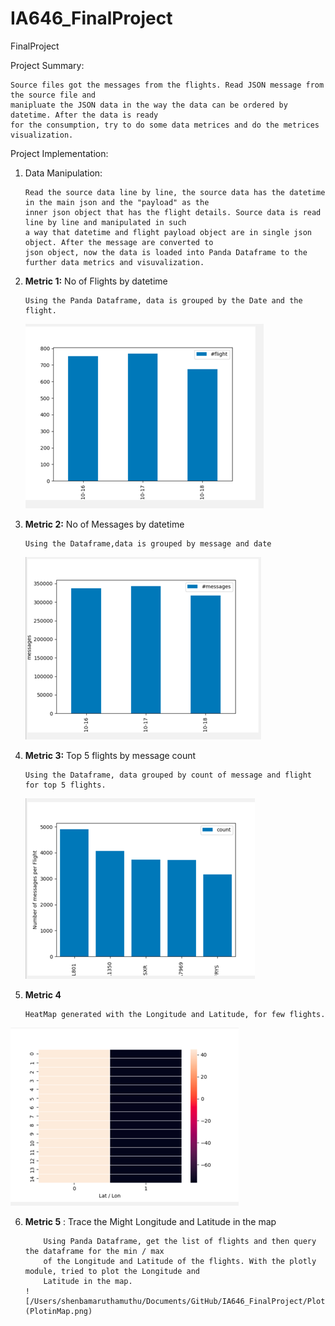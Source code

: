 # IA646_FinalProject
 FinalProject


Project Summary: 
        
    Source files got the messages from the flights. Read JSON message from the source file and 
    manipluate the JSON data in the way the data can be ordered by datetime. After the data is ready
    for the consumption, try to do some data metrices and do the metrices visualization.

Project Implementation:
   
 1. Data Manipulation:
            
        Read the source data line by line, the source data has the datetime in the main json and the "payload" as the 
        inner json object that has the flight details. Source data is read line by line and manipulated in such
        a way that datetime and flight payload object are in single json object. After the message are converted to 
        json object, now the data is loaded into Panda Dataframe to the further data metrics and visuvalization.


 2. **Metric 1:** No of Flights by datetime
        
        Using the Panda Dataframe, data is grouped by the Date and the flight.
    ![/Users/shenbamaruthamuthu/Documents/GitHub/IA646_FinalProject/img.png](img.png)

 3. **Metric 2:** No of Messages by datetime
        
        Using the Dataframe,data is grouped by message and date
    ![/Users/shenbamaruthamuthu/Documents/GitHub/IA646_FinalProject/MessagebyDate.png](MessagebyDate.png)
 
 4. **Metric 3:** Top 5 flights by message count 
        
        Using the Dataframe, data grouped by count of message and flight for top 5 flights.
    ![/Users/shenbamaruthamuthu/Documents/GitHub/IA646_FinalProject/FlightsbyMessages.png](FlightsbyMessages.png)
 
 5. **Metric 4**

        HeatMap generated with the Longitude and Latitude, for few flights.
 ![/Users/shenbamaruthamuthu/Documents/GitHub/IA646_FinalProject/HeatMap.png](HeatMap.png)
 
6. **Metric 5** : Trace the Might Longitude and Latitude in the map
        
           Using Panda Dataframe, get the list of flights and then query the dataframe for the min / max 
           of the Longitude and Latitude of the flights. With the plotly module, tried to plot the Longitude and
           Latitude in the map.
       ![/Users/shenbamaruthamuthu/Documents/GitHub/IA646_FinalProject/PlotinMap.png](PlotinMap.png)